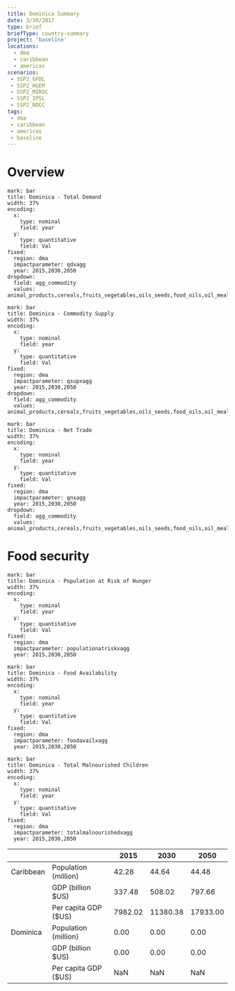 ```yaml
---
title: Dominica Summary
date: 3/30/2017
type: brief
briefType: country-summary
project: 'baseline'
locations:
  - dma
  - caribbean
  - americas
scenarios:
 - SSP2_GFDL
 - SSP2_HGEM
 - SSP2_MIROC
 - SSP2_IPSL
 - SSP2_NOCC
tags:
 - dma
 - caribbean
 - americas
 - baseline
---
```

# Overview 

```chart
mark: bar
title: Dominica - Total Demand
width: 37%
encoding:
  x:
    type: nominal
    field: year
  y:
    type: quantitative
    field: Val
fixed:
  region: dma
  impactparameter: qdxagg
  year: 2015,2030,2050
dropdown:
  field: agg_commodity
  values: animal_products,cereals,fruits_vegetables,oils_seeds,food_oils,oil_meals,other,pulses,roots_tubers,sugar
```

```chart
mark: bar
title: Dominica - Commodity Supply
width: 37%
encoding:
  x:
    type: nominal
    field: year
  y:
    type: quantitative
    field: Val
fixed:
  region: dma
  impactparameter: qsupxagg
  year: 2015,2030,2050
dropdown:
  field: agg_commodity
  values: animal_products,cereals,fruits_vegetables,oils_seeds,food_oils,oil_meals,other,pulses,roots_tubers,sugar
```

```chart
mark: bar
title: Dominica - Net Trade
width: 37%
encoding:
  x:
    type: nominal
    field: year
  y:
    type: quantitative
    field: Val
fixed:
  region: dma
  impactparameter: qnxagg
  year: 2015,2030,2050
dropdown:
  field: agg_commodity
  values: animal_products,cereals,fruits_vegetables,oils_seeds,food_oils,oil_meals,other,pulses,roots_tubers,sugar
```

# Food security

```chart
mark: bar
title: Dominica - Population at Risk of Hunger
width: 37%
encoding:
  x:
    type: nominal
    field: year
  y:
    type: quantitative
    field: Val
fixed:
  region: dma
  impactparameter: populationatriskxagg
  year: 2015,2030,2050
```

```chart
mark: bar
title: Dominica - Food Availability
width: 37%
encoding:
  x:
    type: nominal
    field: year
  y:
    type: quantitative
    field: Val
fixed:
  region: dma
  impactparameter: foodavailxagg
  year: 2015,2030,2050
```

```chart
mark: bar
title: Dominica - Total Malnourished Children
width: 37%
encoding:
  x:
    type: nominal
    field: year
  y:
    type: quantitative
    field: Val
fixed:
  region: dma
  impactparameter: totalmalnourishedxagg
  year: 2015,2030,2050
```

|   |   | 2015 | 2030 | 2050 |
|---|---|---|---|---|
| Caribbean | Population (million) | 42.28 | 44.64 | 44.48 |
|  | GDP (billion $US) | 337.48 | 508.02 | 797.66 |
|  | Per capita GDP ($US) | 7982.02 | 11380.38 | 17933.00 |
| Dominica | Population (million) | 0.00 | 0.00 | 0.00 |
|  | GDP (billion $US) | 0.00 | 0.00 | 0.00 |
|  | Per capita GDP ($US) | NaN| NaN| NaN|